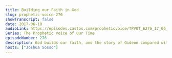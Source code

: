 ```yaml
---
title: Building our Faith in God
slug: prophetic-voice-276
showTranscript: false
date: 2017-06-10
audioLink: https://episodes.castos.com/propheticvoice/TPVOT_E276_17_06_10-11_Building_Our_Faith_in_God.mp3
Series: The Prophetic Voice of Our Time
episodeNumber: 276
description: God builds our faith, and the story of Gideon compared with the Battle of Thermopylae.
hosts: ["Joshua Sosso"]
---
```

